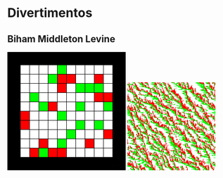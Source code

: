# Divertimentos

## Biham Middleton Levine

![](https://github.com/Luispapiernik/Divertimentos/blob/master/BihamMiddletonLevine/Images/biham.png)
![](https://github.com/Luispapiernik/Divertimentos/blob/master/BihamMiddletonLevine/Images/biham1.png)
